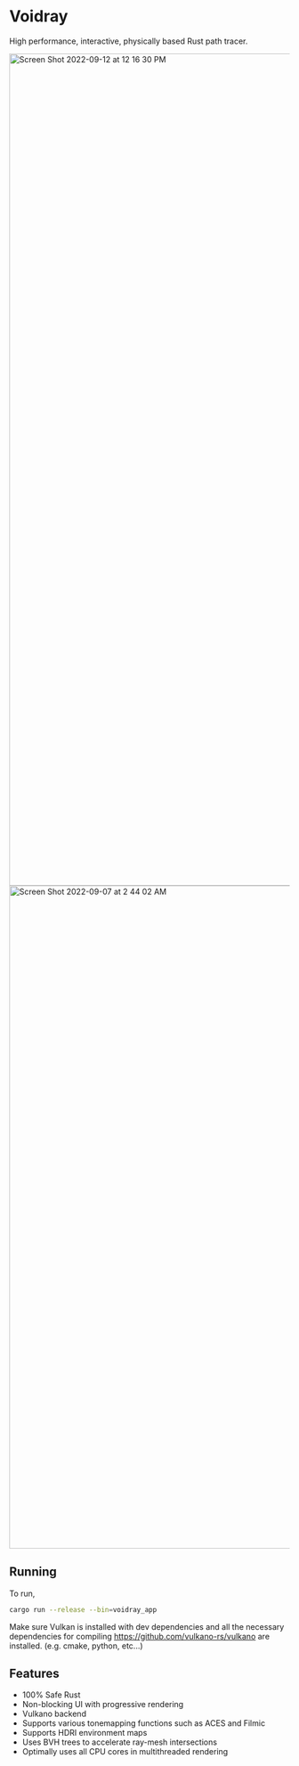 # Voidray

High performance, interactive, physically based Rust path tracer.

<img width="1495" alt="Screen Shot 2022-09-12 at 12 16 30 PM" src="https://user-images.githubusercontent.com/13054020/190555683-fbedb0a7-074b-4e41-8abe-840db0fd5dd9.png">
<img width="1191" alt="Screen Shot 2022-09-07 at 2 44 02 AM" src="https://user-images.githubusercontent.com/13054020/190555622-db5b125c-0ec0-4493-912e-03ca986a8314.png">

## Running

To run,

```sh
cargo run --release --bin=voidray_app
```
Make sure Vulkan is installed with dev dependencies and all the necessary dependencies for compiling https://github.com/vulkano-rs/vulkano are installed. (e.g. cmake, python, etc...)

## Features

- 100% Safe Rust
- Non-blocking UI with progressive rendering
- Vulkano backend
- Supports various tonemapping functions such as ACES and Filmic
- Supports HDRI environment maps
- Uses BVH trees to accelerate ray-mesh intersections
- Optimally uses all CPU cores in multithreaded rendering
